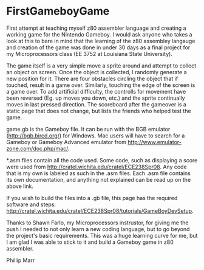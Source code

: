 FirstGameboyGame
================

First attempt at teaching myself z80 assembler language and creating a working game for the Nintendo Gameboy. I would ask anyone who takes a look at this to bare in mind that the learning of the z80 assembley langauge and creation of the game was done in under 30 days as a final project for my Microprocessors class (EE 3752 at Louisiana State University). 

The game itself is a very simple move a sprite around and attempt to collect an object on screen. Once the object is collected, I randomly generate a new position for it. There are four obstacles circling the object that if touched, result in a game over. Similarly, touching the edge of the screen is a game over. To add artificial difficulty, the controlls for movement have been reversed (Eg. up moves you down, etc.) and the sprite continually moves in last pressed direction.
The scoreboard after the gameover is a static page that does not change, but lists the friends who helped test the game.

game.gb is the Gameboy file. It can be run with the BGB emulator (http://bgb.bircd.org/) for Windows. Mac users will have to search for a Gameboy or Gameboy Advanced emulator from http://www.emulator-zone.com/doc.php/mac/.

*.asm files contain all the code used. Some code, such as displaying a score were used from http://cratel.wichita.edu/cratel/ECE238Spr08. Any code that is my own is labeled as such in the .asm files.
Each .asm file contains its own documentation, and anything not explained can be read up on the above link.

If you wish to build the files into a .gb file, this page has the required software and steps: http://cratel.wichita.edu/cratel/ECE238Spr08/tutorials/GameBoyDevSetup.

Thanks to Shawn Farlo, my Microprocessors instrustor, for giving me the push I needed to not only learn a new coding language, but to go beyond the project's basic requirements. This was a huge learning curve for me, but I am glad I was able to stick to it and build a Gameboy game in z80 assembler.

Phillip Marr
